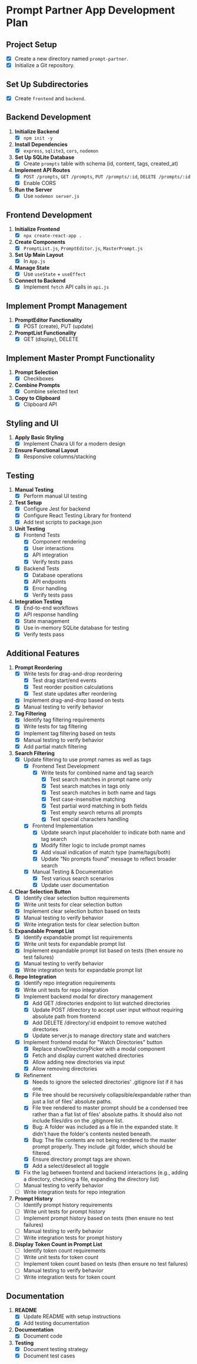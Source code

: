 # Prompt Partner App Development Plan

## Project Setup
- [X] Create a new directory named `prompt-partner`.
- [X] Initialize a Git repository.

## Set Up Subdirectories
- [X] Create `frontend` and `backend`.

## Backend Development
1. **Initialize Backend**  
   - [X] `npm init -y`
2. **Install Dependencies**  
   - [X] `express`, `sqlite3`, `cors`, `nodemon`
3. **Set Up SQLite Database**  
   - [X] Create `prompts` table with schema (id, content, tags, created_at)
4. **Implement API Routes**  
   - [X] `POST /prompts`, `GET /prompts`, `PUT /prompts/:id`, `DELETE /prompts/:id`
   - [X] Enable CORS
5. **Run the Server**  
   - [X] Use `nodemon server.js`

## Frontend Development
1. **Initialize Frontend**  
   - [X] `npx create-react-app .`
2. **Create Components**  
   - [X] `PromptList.js`, `PromptEditor.js`, `MasterPrompt.js`
3. **Set Up Main Layout**  
   - [X] In `App.js`
4. **Manage State**  
   - [X] Use `useState` + `useEffect`
5. **Connect to Backend**  
   - [X] Implement `fetch` API calls in `api.js`

## Implement Prompt Management
1. **PromptEditor Functionality**  
   - [X] POST (create), PUT (update)
2. **PromptList Functionality**  
   - [X] GET (display), DELETE

## Implement Master Prompt Functionality
1. **Prompt Selection**  
   - [X] Checkboxes
2. **Combine Prompts**  
   - [X] Combine selected text
3. **Copy to Clipboard**  
   - [X] Clipboard API

## Styling and UI
1. **Apply Basic Styling**  
   - [X] Implement Chakra UI for a modern design
2. **Ensure Functional Layout**  
   - [X] Responsive columns/stacking

## Testing
1. **Manual Testing**  
   - [X] Perform manual UI testing
2. **Test Setup**
   - [X] Configure Jest for backend
   - [X] Configure React Testing Library for frontend
   - [X] Add test scripts to package.json
3. **Unit Testing**
   - [X] Frontend Tests
     - [X] Component rendering
     - [X] User interactions
     - [X] API integration
     - [X] Verify tests pass
   - [X] Backend Tests
     - [X] Database operations
     - [X] API endpoints
     - [X] Error handling
     - [X] Verify tests pass
4. **Integration Testing**
   - [X] End-to-end workflows
   - [X] API response handling
   - [X] State management
   - [X] Use in-memory SQLite database for testing
   - [X] Verify tests pass

## Additional Features
1. **Prompt Reordering**
   - [X] Write tests for drag-and-drop reordering
     - [X] Test drag start/end events
     - [X] Test reorder position calculations
     - [X] Test state updates after reordering
   - [X] Implement drag-and-drop based on tests
   - [X] Manual testing to verify behavior
2. **Tag Filtering**
   - [X] Identify tag filtering requirements
   - [X] Write tests for tag filtering
   - [X] Implement tag filtering based on tests
   - [X] Manual testing to verify behavior
   - [X] Add partial match filtering
3. **Search Filtering**
   - [X] Update filtering to use prompt names as well as tags
     - [X] Frontend Test Development
       - [X] Write tests for combined name and tag search
         - [X] Test search matches in prompt name only
         - [X] Test search matches in tags only
         - [X] Test search matches in both name and tags
         - [X] Test case-insensitive matching
         - [X] Test partial word matching in both fields
         - [X] Test empty search returns all prompts
         - [X] Test special characters handling
     - [X] Frontend Implementation
       - [X] Update search input placeholder to indicate both name and tag search
       - [X] Modify filter logic to include prompt names
       - [X] Add visual indication of match type (name/tags/both)
       - [X] Update "No prompts found" message to reflect broader search
     - [X] Manual Testing & Documentation
       - [X] Test various search scenarios
       - [X] Update user documentation
4. **Clear Selection Button**
   - [X] Identify clear selection button requirements
   - [X] Write unit tests for clear selection button
   - [X] Implement clear selection button based on tests
   - [X] Manual testing to verify behavior
   - [X] Write integration tests for clear selection button
5. **Expandable Prompt List**
   - [X] Identify expandable prompt list requirements
   - [X] Write unit tests for expandable prompt list
   - [X] Implement expandable prompt list based on tests (then ensure no test failures)
   - [X] Manual testing to verify behavior
   - [X] Write integration tests for expandable prompt list
6. **Repo Integration**
   - [X] Identify repo integration requirements
   - [X] Write unit tests for repo integration
   - [X] Implement backend modal for directory management
     - [X] Add GET /directories endpoint to list watched directories
     - [X] Update POST /directory to accept user input without requiring absolute path from frontend
     - [X] Add DELETE /directory/:id endpoint to remove watched directories
     - [X] Update server.js to manage directory state and watchers
   - [X] Implement frontend modal for "Watch Directories" button
     - [X] Replace showDirectoryPicker with a modal component
     - [X] Fetch and display current watched directories
     - [X] Allow adding new directories via input
     - [X] Allow removing directories
   - [X] Refinement
     - [X] Needs to ignore the selected directories' .gitignore list if it has one.
     - [X] File tree should be recursively collapsible/expandable rather than just a list of files' absolute paths.
     - [X] File tree rendered to master prompt should be a condensed tree rather than a flat list of files' absolute paths. It should also not include files/dirs on the .gitignore list.
     - [X] Bug: A folder was included as a file in the expanded state. It didn't have the folder's contents nested beneath.
     - [X] Bug: The file contents are not being rendered to the master prompt properly. They include .git folder, which should be filtered.
     - [X] Ensure directory prompt tags are shown.
     - [X] Add a select/deselect all toggle
   - [X] Fix the lag between frontend and backend interactions (e.g., adding a directory, checking a file, expanding the directory list)
   - [ ] Manual testing to verify behavior
   - [ ] Write integration tests for repo integration
7. **Prompt History**
   - [ ] Identify prompt history requirements
   - [ ] Write unit tests for prompt history
   - [ ] Implement prompt history based on tests (then ensure no test failures)
   - [ ] Manual testing to verify behavior
   - [ ] Write integration tests for prompt history
8. **Display Token Count in Prompt List**
   - [ ] Identify token count requirements
   - [ ] Write unit tests for token count
   - [ ] Implement token count based on tests (then ensure no test failures)
   - [ ] Manual testing to verify behavior
   - [ ] Write integration tests for token count

## Documentation
1. **README**
   - [X] Update README with setup instructions
   - [X] Add testing documentation
2. **Documentation**
   - [X] Document code
3. **Testing**
   - [X] Document testing strategy
   - [X] Document test cases